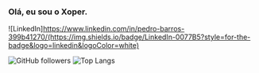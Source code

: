 ### Olá, eu sou o Xoper. 
![LinkedIn]https://www.linkedin.com/in/pedro-barros-399b41270/(https://img.shields.io/badge/LinkedIn-0077B5?style=for-the-badge&logo=linkedin&logoColor=white)

![GitHub followers](https://img.shields.io/github/followers/SeuUsuario?style=social)
![Top Langs](https://github-readme-stats.vercel.app/api/top-langs/?username=SeuUsuario&layout=compact)

